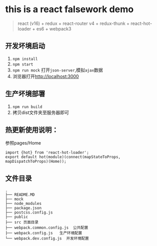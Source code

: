 # this is a react falsework demo
> react (v16) + redux + react-router v4 + redux-thunk + react-hot-loader + es6 + webpack3 



## 开发坏境启动

1. `npm install`
2. `npm start`
4. `npm run mock` 打开`json-server`,模拟`ajax`数据
3. 浏览器打开[http://localhost:3000](http://localhost:3000)

## 生产坏境部署

1. `npm run build`
2. 拷贝dist文件夹至服务器即可


## 热更新使用说明：
参照pages/Home
```
import {hot} from 'react-hot-loader';
export default hot(module)(connect(mapStateToProps, mapDispatchToProps)(Home));
```

## 文件目录

```
.
├── README.MD  
├── mock  
├── node_modules
├── package.json
├── postcss.config.js
├── public 
├── src 页面目录
├── webpack.common.config.js  公共配置
├── webpack.config.js   生产环境配置
└── webpack.dev.config.js  开发环境配置
```
